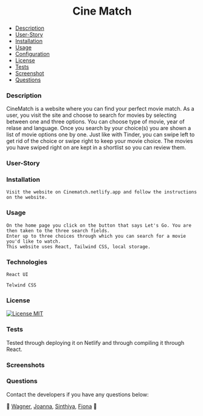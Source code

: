 <h1 align="center">Cine Match</h1>


* [Description](##Description)
* [User-Story](##User-Story)
* [Installation](#Installation)
* [Usage](#Usage)
* [Configuration](#Configuration)
* [License](#License)
* [Tests](#Tests)
* [Screenshot](##Screenshots)
* [Questions](##Questions)

### Description 

CineMatch is a website where you can find your perfect movie match. As a user, you visit the site and choose to search for movies by selecting between one and three    options. You can choose type of movie, year of relase and language. 
Once you search by your choice(s) you are shown a list of movie options one by one. Just like with Tinder, you can swipe left to get rid of the choice or swipe right to keep your movie choice.
The movies you have swiped right on are kept in a shortlist so you can review them. 

### User-Story

### Installation
    
    Visit the website on Cinematch.netlify.app and follow the instructions on the website.

### Usage
    
    On the home page you click on the button that says Let's Go. You are then taken to the three search fields.
    Enter up to three choices through which you can search for a movie you'd like to watch.
    This website uses React, Tailwind CSS, local storage. 
   
### Technologies
    
`React UI`

`Telwind CSS`

### License

[![License MIT](https://img.shields.io/badge/License-MIT-yellow.svg)](https://opensource.org/licenses/MIT)

### Tests

Tested through deploying it on Netlify and through compiling it through React.

### Screenshots

    
### Questions

Contact the developers if you have any questions below:

📧 [Wagner](mailto:),
[Joanna](jo.stillawake@gmail.com),
[Sinthiya](mailto:sinthiya.islamjuly35@gmail.com), 
[Fiona](mailto:) 📧
